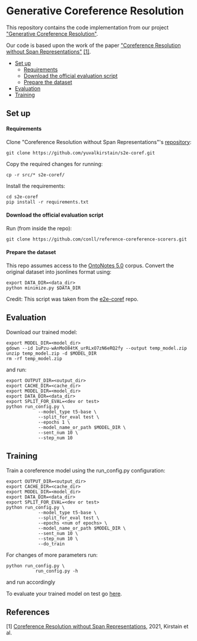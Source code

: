 # Generative Coreference Resolution

This repository contains the code implementation from our project 
["Generative Coreference Resolution"](https://drive.google.com/file/d/1bBudCr0Ndlaq4PDmq2aaTmLmhH2V3L4w/view?usp=sharing).

Our code is based upon the work of the paper ["Coreference Resolution 
without Span Representations"](https://www.semanticscholar.org/paper/Coreference-Resolution-without-Span-Representations-Kirstain-Ram/3029263ca51e6c2907f9f99277083cf6afb1adb7)
[[1]](#1).


- [Set up](#set-up)
  * [Requirements](#requirements)
  * [Download the official evaluation script](#download-the-official-evaluation-script)
  * [Prepare the dataset](#prepare-the-dataset)
- [Evaluation](#evaluation)
- [Training](#training)

## Set up

#### Requirements
Clone "Coreference Resolution 
without Span Representations"'s [repository](https://github.com/yuvalkirstain/s2e-coref):
```
git clone https://github.com/yuvalkirstain/s2e-coref.git
```
Copy the required changes for running:
```
cp -r src/* s2e-coref/
```
Install the requirements:
```
cd s2e-coref
pip install -r requirements.txt
```
#### Download the official evaluation script
Run (from inside the repo):
 
```
git clone https://github.com/conll/reference-coreference-scorers.git
```

#### Prepare the dataset

This repo assumes access to the [OntoNotes 5.0](https://catalog.ldc.upenn.edu/LDC2013T19) corpus.
Convert the original dataset into jsonlines format using:
```
export DATA_DIR=<data_dir>
python minimize.py $DATA_DIR
``` 
Credit: This script was taken from the [e2e-coref](https://github.com/kentonl/e2e-coref/) repo.

## Evaluation
Download our trained model:
 ```
export MODEL_DIR=<model_dir>
gdown --id 1uPzu-wAnMoO84tK_urRLxO7zN6eRQ2fy --output temp_model.zip
unzip temp_model.zip -d $MODEL_DIR
rm -rf temp_model.zip
```

and run:
```
export OUTPUT_DIR=<output_dir>
export CACHE_DIR=<cache_dir>
export MODEL_DIR=<model_dir>
export DATA_DIR=<data_dir>
export SPLIT_FOR_EVAL=<dev or test>
python run_config.py \
            --model_type t5-base \
            --split_for_eval test \
            --epochs 1 \
            --model_name_or_path $MODEL_DIR \
            --sent_num 10 \
            --step_num 10
```


## Training
Train a coreference model using the run_config.py configuration:
```
export OUTPUT_DIR=<output_dir>
export CACHE_DIR=<cache_dir>
export MODEL_DIR=<model_dir>
export DATA_DIR=<data_dir>
export SPLIT_FOR_EVAL=<dev or test>
python run_config.py \
            --model_type t5-base \
            --split_for_eval test \
            --epochs <num of epochs> \
            --model_name_or_path $MODEL_DIR \
            --sent_num 10 \
            --step_num 10 \
            --do_train
```
For changes of more parameters run:
```
python run_config.py \
           run_config.py -h
```
and run accordingly


To evaluate your trained model on test go [here](#evaluation).

## References
<a id="1">[1]</a> 
[Coreference Resolution without Span Representations](arXiv:2101.00434), 2021, Kirstain et 
al.
